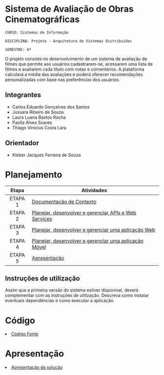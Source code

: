 # Sistema de Avaliação de Obras Cinematográficas

`CURSO: Sistemas de Informação`

`DISCIPLINA: Projeto - Arquitetura de Sistemas Distribuídos`

`SEMESTRE: 6º`

O projeto consiste no desenvolvimento de um sistema de avaliação de filmes que permite aos usuários cadastrarem-se, acessarem uma lista de filmes e avaliarem cada título com notas e comentários. A plataforma calculará a média das avaliações e poderá oferecer recomendações personalizadas com base nas preferências dos usuários.

## Integrantes

* Carlos Eduardo Gonçalves dos Santos
* Jussara Ribeiro de Souza
* Laura Luana Bastos Rocha
* Paolla Alves Soares
* Thiago Vinicius Costa Lara

## Orientador

* Kleber Jacques Ferreira de Souza

# Planejamento

| Etapa         | Atividades |
|  :----:   | ----------- |
| ETAPA 1         |[Documentação de Contexto](docs/contexto.md) <br> |
| ETAPA 2         |[Planejar, desenvolver e gerenciar APIs e Web Services](docs/backend-apis.md) <br> |
| ETAPA 3         |[Planejar, desenvolver e gerenciar uma aplicação Web](docs/frontend-web.md) |
| ETAPA 4        |[Planejar, desenvolver e gerenciar uma aplicação Móvel](docs/frontend-mobile.md) <br>  |
| ETAPA 5         | [Apresentação](presentation/README.md) |
## Instruções de utilização

Assim que a primeira versão do sistema estiver disponível, deverá complementar com as instruções de utilização. Descreva como instalar eventuais dependências e como executar a aplicação.

# Código

<li><a href="https://github.com/Paollaks/api-web-services-avaliacao-manager.git"> Código Fonte</a></li>

# Apresentação

<li><a href="presentation/README.md"> Apresentação da solução</a></li>

